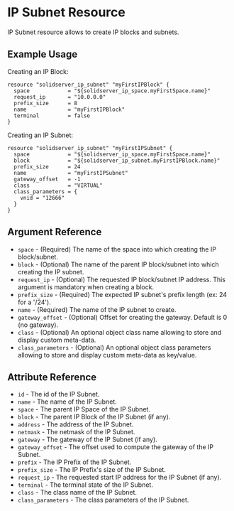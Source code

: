 # IP Subnet Resource

IP Subnet resource allows to create IP blocks and subnets.

## Example Usage

Creating an IP Block:
```
resource "solidserver_ip_subnet" "myFirstIPBlock" {
  space            = "${solidserver_ip_space.myFirstSpace.name}"
  request_ip       = "10.0.0.0"
  prefix_size      = 8
  name             = "myFirstIPBlock"
  terminal         = false
}
```

Creating an IP Subnet:
```
resource "solidserver_ip_subnet" "myFirstIPSubnet" {
  space            = "${solidserver_ip_space.myFirstSpace.name}"
  block            = "${solidserver_ip_subnet.myFirstIPBlock.name}"
  prefix_size      = 24
  name             = "myFirstIPSubnet"
  gateway_offset   = -1
  class            = "VIRTUAL"
  class_parameters = {
    vnid = "12666"
  }
}
```

## Argument Reference

* `space` - (Required) The name of the space into which creating the IP block/subnet.
* `block` - (Optional) The name of the parent IP block/subnet into which creating the IP subnet.
* `request_ip` - (Optional) The requested IP block/subnet IP address. This argument is mandatory when creating a block.
* `prefix_size` - (Required) The expected IP subnet's prefix length (ex: 24 for a '/24').
* `name` - (Required) The name of the IP subnet to create.
* `gateway_offset` - (Optional) Offset for creating the gateway. Default is 0 (no gateway).
* `class` - (Optional) An optional object class name allowing to store and display custom meta-data.
* `class_parameters` - (Optional) An optional object class parameters allowing to store and display custom meta-data as key/value.

## Attribute Reference

* `id` - The id of the IP Subnet.
* `name` - The name of the IP Subnet.
* `space` - The parent IP Space of the IP Subnet.
* `block` - The parent IP Block of the IP Subnet (if any).
* `address` - The address of the IP Subnet.
* `netmask` - The netmask of the IP Subnet.
* `gateway` - The gateway of the IP Subnet (if any).
* `gateway_offset` - The offset used to compute the gateway of the IP Subnet.
* `prefix` - The IP Prefix of the IP Subnet.
* `prefix_size` - The IP Prefix's size of the IP Subnet.
* `request_ip` - The requested start IP address for the IP Subnet (if any).
* `terminal` - The terminal state of the IP Subnet.
* `class` - The class name of the IP Subnet.
* `class_parameters` - The class parameters of the IP Subnet.
